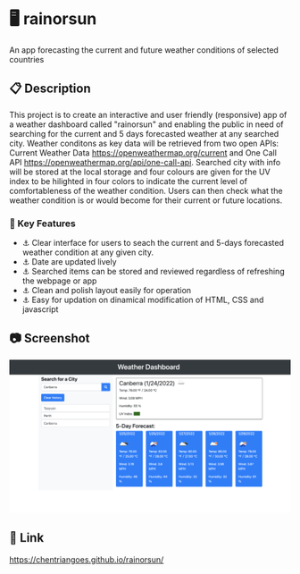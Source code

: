 




# 🖥 rainorsun
An app forecasting the current and future weather conditions of selected countries

## 📋 Description 

This project is to create an interactive and user friendly (responsive) app of a weather dashboard called "rainorsun" and enabling the public in need of searching for the current and 5 days forecasted weather at any searched city. Weather conditons as key data will be retrieved from two open APIs: Current Weather Data https://openweathermap.org/current and One Call API https://openweathermap.org/api/one-call-api. Searched city with info will be stored at the local storage and four colours are given for the UV index to be hilighted in four colors to indicate the current level of comfortableness of the weather condition. Users can then check what the weather condition is or would become for their current or future locations.

### 👀 Key Features 

+ ⚓ Clear interface for users to seach the current and 5-days forecasted weather condition at any given city.
+ ⚓ Date are updated lively
+ ⚓ Searched items can be stored and reviewed regardless of refreshing the webpage or app
+ ⚓ Clean and polish layout easily for operation
+ ⚓ Easy for updation on dinamical modification of HTML, CSS and javascript


## 📷 Screenshot 

<img src="images/screenshot.png" alt="QuizChallenge Projected by Y-Tsun." />

## 🔗 Link

https://chentriangoes.github.io/rainorsun/
